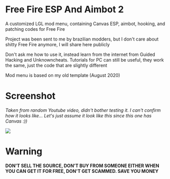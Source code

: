 # Free Fire ESP And Aimbot 2
A customized LGL mod menu, containing Canvas ESP, aimbot, hooking, and patching codes for Free Fire

Project was been sent to me by brazilian modders, but I don't care about shitty Free Fire anymore, I will share here publicly

Don't ask me how to use it, instead learn from the internet from Guided Hacking and Unknowncheats. Tutorials for PC can still be useful, they work the same, just the code that are slightly different

Mod menu is based on my old template (August 2020)

# Screenshot
*Taken from random Youtube video, didn't bother testing it. I can't confirm how it looks like... Let's just assume it look like this since this one has Canvas :))*

![](https://i.imgur.com/SEQXUr1.png)

# Warning
**DON'T SELL THE SOURCE, DON'T BUY FROM SOMEONE EITHER WHEN YOU CAN GET IT FOR FREE, DON'T GET SCAMMED. SAVE YOU MONEY**